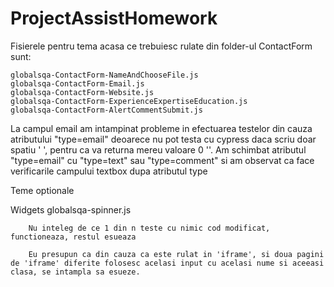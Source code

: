 # ProjectAssistHomework

Fisierele pentru tema acasa ce trebuiesc rulate din folder-ul ContactForm sunt: 
   
    globalsqa-ContactForm-NameAndChooseFile.js
    globalsqa-ContactForm-Email.js
    globalsqa-ContactForm-Website.js
    globalsqa-ContactForm-ExperienceExpertiseEducation.js
    globalsqa-ContactForm-AlertCommentSubmit.js

La campul email am intampinat probleme in efectuarea testelor din cauza atributului "type=email" deoarece nu pot testa cu cypress daca scriu doar spatiu ' ', pentru ca va returna mereu valoare 0 ''.
Am schimbat atributul "type=email" cu "type=text" sau "type=comment" si am observat ca face verificarile campului textbox dupa atributul type

Teme optionale

Widgets
    globalsqa-spinner.js

        Nu inteleg de ce 1 din n teste cu nimic cod modificat, functioneaza, restul esueaza

        Eu presupun ca din cauza ca este rulat in 'iframe', si doua pagini de 'iframe' diferite folosesc acelasi input cu acelasi nume si aceeasi clasa, se intampla sa esueze. 